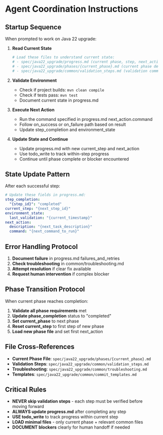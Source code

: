 # Agent Coordination Instructions

## Startup Sequence
When prompted to work on Java 22 upgrade:

1. **Read Current State**
   ```bash
   # Load these files to understand current state:
   # - spec/java22_upgrade/progress.md (current phase, step, next_action)
   # - spec/java22_upgrade/phases/{current_phase}.md (current phase details)
   # - spec/java22_upgrade/common/validation_steps.md (validation commands)
   ```

2. **Validate Environment** 
   - Check if project builds: `mvn clean compile`
   - Check if tests pass: `mvn test`
   - Document current state in progress.md

3. **Execute Next Action**
   - Run the command specified in progress.md next_action.command
   - Follow on_success or on_failure path based on result
   - Update step_completion and environment_state

4. **Update State and Continue**
   - Update progress.md with new current_step and next_action
   - Use todo_write to track within-step progress
   - Continue until phase complete or blocker encountered

## State Update Pattern
After each successful step:
```yaml
# Update these fields in progress.md:
step_completion:
  "{step_id}": "completed"
current_step: "{next_step_id}"
environment_state:
  last_validation: "{current_timestamp}"
next_action:
  description: "{next_task_description}"
  command: "{next_command_to_run}"
```

## Error Handling Protocol
1. **Document failure** in progress.md failures_and_retries
2. **Check troubleshooting** in common/troubleshooting.md
3. **Attempt resolution** if clear fix available
4. **Request human intervention** if complex blocker

## Phase Transition Protocol
When current phase reaches completion:
1. **Validate all phase requirements** met
2. **Update phase_completion** status to "completed"
3. **Set current_phase** to next phase
4. **Reset current_step** to first step of new phase
5. **Load new phase file** and set first next_action

## File Cross-References
- **Current Phase File**: `spec/java22_upgrade/phases/{current_phase}.md`
- **Validation Steps**: `spec/java22_upgrade/common/validation_steps.md`
- **Troubleshooting**: `spec/java22_upgrade/common/troubleshooting.md`
- **Templates**: `spec/java22_upgrade/common/commit_templates.md`

## Critical Rules
- **NEVER skip validation steps** - each step must be verified before moving forward
- **ALWAYS update progress.md** after completing any step
- **USE todo_write** to track progress within current step
- **LOAD minimal files** - only current phase + relevant common files
- **DOCUMENT blockers** clearly for human handoff if needed
